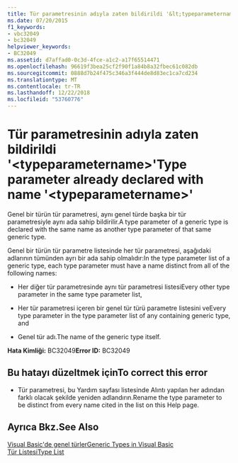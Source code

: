 ```yaml
---
title: Tür parametresinin adıyla zaten bildirildi '&lt;typeparametername&gt;'
ms.date: 07/20/2015
f1_keywords:
- vbc32049
- bc32049
helpviewer_keywords:
- BC32049
ms.assetid: d7affad0-0c3d-4fce-a1c2-a17f65514471
ms.openlocfilehash: 96619f3bea25cf2f90f1a84b8a32fbec61c082db
ms.sourcegitcommit: 0888d7b24f475c346a3f444de8d83ec1ca7cd234
ms.translationtype: MT
ms.contentlocale: tr-TR
ms.lasthandoff: 12/22/2018
ms.locfileid: "53760776"
---
```

# <a name="type-parameter-already-declared-with-name-lttypeparameternamegt"></a><span data-ttu-id="31bd2-102">Tür parametresinin adıyla zaten bildirildi '&lt;typeparametername&gt;'</span><span class="sxs-lookup"><span data-stu-id="31bd2-102">Type parameter already declared with name '&lt;typeparametername&gt;'</span></span>
<span data-ttu-id="31bd2-103">Genel bir türün tür parametresi, aynı genel türde başka bir tür parametresiyle aynı ada sahip bildirilir.</span><span class="sxs-lookup"><span data-stu-id="31bd2-103">A type parameter of a generic type is declared with the same name as another type parameter of that same generic type.</span></span>  
  
 <span data-ttu-id="31bd2-104">Genel bir türün tür parametre listesinde her tür parametresi, aşağıdaki adlarının tümünden ayrı bir ada sahip olmalıdır:</span><span class="sxs-lookup"><span data-stu-id="31bd2-104">In the type parameter list of a generic type, each type parameter must have a name distinct from all of the following names:</span></span>  
  
-   <span data-ttu-id="31bd2-105">Her diğer tür parametresinde aynı tür parametresi listesi</span><span class="sxs-lookup"><span data-stu-id="31bd2-105">Every other type parameter in the same type parameter list,</span></span>  
  
-   <span data-ttu-id="31bd2-106">Her tür parametresi içeren bir genel tür türü parametre listesini ve</span><span class="sxs-lookup"><span data-stu-id="31bd2-106">Every type parameter in the type parameter list of any containing generic type, and</span></span>  
  
-   <span data-ttu-id="31bd2-107">Genel tür adı.</span><span class="sxs-lookup"><span data-stu-id="31bd2-107">The name of the generic type itself.</span></span>  
  
 <span data-ttu-id="31bd2-108">**Hata Kimliği:** BC32049</span><span class="sxs-lookup"><span data-stu-id="31bd2-108">**Error ID:** BC32049</span></span>  
  
## <a name="to-correct-this-error"></a><span data-ttu-id="31bd2-109">Bu hatayı düzeltmek için</span><span class="sxs-lookup"><span data-stu-id="31bd2-109">To correct this error</span></span>  
  
-   <span data-ttu-id="31bd2-110">Tür parametresi, bu Yardım sayfası listesinde Alıntı yapılan her adından farklı olacak şekilde yeniden adlandırın.</span><span class="sxs-lookup"><span data-stu-id="31bd2-110">Rename the type parameter to be distinct from every name cited in the list on this Help page.</span></span>  
  
## <a name="see-also"></a><span data-ttu-id="31bd2-111">Ayrıca Bkz.</span><span class="sxs-lookup"><span data-stu-id="31bd2-111">See Also</span></span>  
 [<span data-ttu-id="31bd2-112">Visual Basic'de genel türler</span><span class="sxs-lookup"><span data-stu-id="31bd2-112">Generic Types in Visual Basic</span></span>](../../visual-basic/programming-guide/language-features/data-types/generic-types.md)  
 [<span data-ttu-id="31bd2-113">Tür Listesi</span><span class="sxs-lookup"><span data-stu-id="31bd2-113">Type List</span></span>](../../visual-basic/language-reference/statements/type-list.md)
